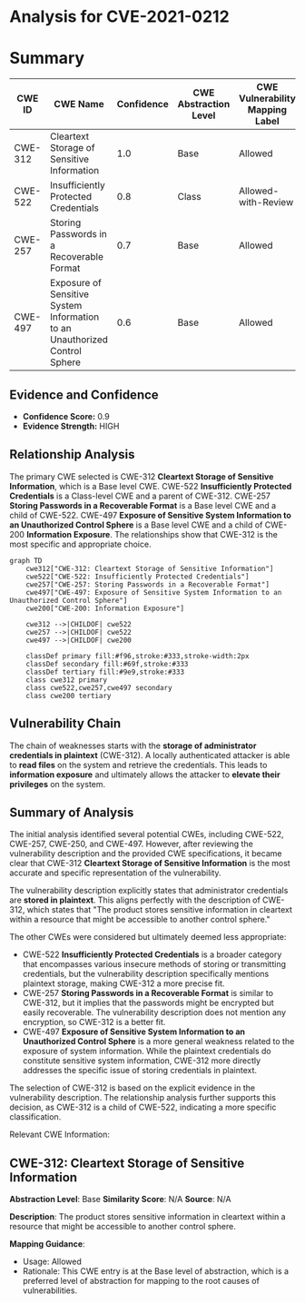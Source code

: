 # Analysis for CVE-2021-0212

# Summary
| CWE ID | CWE Name | Confidence | CWE Abstraction Level | CWE Vulnerability Mapping Label | CWE-Vulnerability Mapping Notes |
|---|---|---|---|---|---|
| CWE-312 | Cleartext Storage of Sensitive Information | 1.0 | Base | Allowed | Primary CWE |
| CWE-522 | Insufficiently Protected Credentials | 0.8 | Class | Allowed-with-Review | Secondary Candidate |
| CWE-257 | Storing Passwords in a Recoverable Format | 0.7 | Base | Allowed | Secondary Candidate |
| CWE-497 | Exposure of Sensitive System Information to an Unauthorized Control Sphere | 0.6 | Base | Allowed | Secondary Candidate |

## Evidence and Confidence

*   **Confidence Score:** 0.9
*   **Evidence Strength:** HIGH

## Relationship Analysis
The primary CWE selected is CWE-312 **Cleartext Storage of Sensitive Information**, which is a Base level CWE. CWE-522 **Insufficiently Protected Credentials** is a Class-level CWE and a parent of CWE-312. CWE-257 **Storing Passwords in a Recoverable Format** is a Base level CWE and a child of CWE-522. CWE-497 **Exposure of Sensitive System Information to an Unauthorized Control Sphere** is a Base level CWE and a child of CWE-200 **Information Exposure**. The relationships show that CWE-312 is the most specific and appropriate choice.

```mermaid
graph TD
    cwe312["CWE-312: Cleartext Storage of Sensitive Information"]
    cwe522["CWE-522: Insufficiently Protected Credentials"]
    cwe257["CWE-257: Storing Passwords in a Recoverable Format"]
    cwe497["CWE-497: Exposure of Sensitive System Information to an Unauthorized Control Sphere"]
    cwe200["CWE-200: Information Exposure"]

    cwe312 -->|CHILDOF| cwe522
    cwe257 -->|CHILDOF| cwe522
    cwe497 -->|CHILDOF| cwe200
    
    classDef primary fill:#f96,stroke:#333,stroke-width:2px
    classDef secondary fill:#69f,stroke:#333
    classDef tertiary fill:#9e9,stroke:#333
    class cwe312 primary
    class cwe522,cwe257,cwe497 secondary
    class cwe200 tertiary
```

## Vulnerability Chain
The chain of weaknesses starts with the **storage of administrator credentials in plaintext** (CWE-312). A locally authenticated attacker is able to **read files** on the system and retrieve the credentials. This leads to **information exposure** and ultimately allows the attacker to **elevate their privileges** on the system.

## Summary of Analysis
The initial analysis identified several potential CWEs, including CWE-522, CWE-257, CWE-250, and CWE-497. However, after reviewing the vulnerability description and the provided CWE specifications, it became clear that CWE-312 **Cleartext Storage of Sensitive Information** is the most accurate and specific representation of the vulnerability.

The vulnerability description explicitly states that administrator credentials are **stored in plaintext**. This aligns perfectly with the description of CWE-312, which states that "The product stores sensitive information in cleartext within a resource that might be accessible to another control sphere."

The other CWEs were considered but ultimately deemed less appropriate:

*   CWE-522 **Insufficiently Protected Credentials** is a broader category that encompasses various insecure methods of storing or transmitting credentials, but the vulnerability description specifically mentions plaintext storage, making CWE-312 a more precise fit.
*   CWE-257 **Storing Passwords in a Recoverable Format** is similar to CWE-312, but it implies that the passwords might be encrypted but easily recoverable. The vulnerability description does not mention any encryption, so CWE-312 is a better fit.
*   CWE-497 **Exposure of Sensitive System Information to an Unauthorized Control Sphere** is a more general weakness related to the exposure of system information. While the plaintext credentials do constitute sensitive system information, CWE-312 more directly addresses the specific issue of storing credentials in plaintext.

The selection of CWE-312 is based on the explicit evidence in the vulnerability description. The relationship analysis further supports this decision, as CWE-312 is a child of CWE-522, indicating a more specific classification.

Relevant CWE Information:

## CWE-312: Cleartext Storage of Sensitive Information
**Abstraction Level**: Base
**Similarity Score**: N/A
**Source**: N/A

**Description**:
The product stores sensitive information in cleartext within a resource that might be accessible to another control sphere.

**Mapping Guidance**:
- Usage: Allowed
- Rationale: This CWE entry is at the Base level of abstraction, which is a preferred level of abstraction for mapping to the root causes of vulnerabilities.